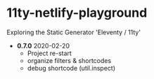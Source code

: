 # 11ty-netlify-playground
Exploring the Static Generator 'Eleventy / 11ty'

- **0.7.0** 2020-02-20
  + Project re-start
  + organize filters & shortcodes
  + debug shortcode (util.inspect)
